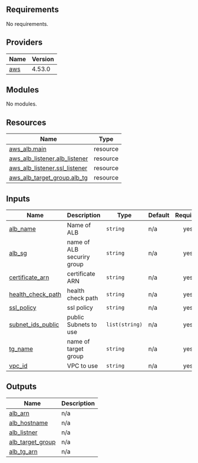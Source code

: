 ## Requirements

No requirements.

## Providers

| Name | Version |
|------|---------|
| <a name="provider_aws"></a> [aws](#provider\_aws) | 4.53.0 |

## Modules

No modules.

## Resources

| Name | Type |
|------|------|
| [aws_alb.main](https://registry.terraform.io/providers/hashicorp/aws/latest/docs/resources/alb) | resource |
| [aws_alb_listener.alb_listener](https://registry.terraform.io/providers/hashicorp/aws/latest/docs/resources/alb_listener) | resource |
| [aws_alb_listener.ssl_listener](https://registry.terraform.io/providers/hashicorp/aws/latest/docs/resources/alb_listener) | resource |
| [aws_alb_target_group.alb_tg](https://registry.terraform.io/providers/hashicorp/aws/latest/docs/resources/alb_target_group) | resource |

## Inputs

| Name | Description | Type | Default | Required |
|------|-------------|------|---------|:--------:|
| <a name="input_alb_name"></a> [alb\_name](#input\_alb\_name) | Name of ALB | `string` | n/a | yes |
| <a name="input_alb_sg"></a> [alb\_sg](#input\_alb\_sg) | name of ALB securiry group | `string` | n/a | yes |
| <a name="input_certificate_arn"></a> [certificate\_arn](#input\_certificate\_arn) | certificate ARN | `string` | n/a | yes |
| <a name="input_health_check_path"></a> [health\_check\_path](#input\_health\_check\_path) | health check path | `string` | n/a | yes |
| <a name="input_ssl_policy"></a> [ssl\_policy](#input\_ssl\_policy) | ssl policy | `string` | n/a | yes |
| <a name="input_subnet_ids_public"></a> [subnet\_ids\_public](#input\_subnet\_ids\_public) | public Subnets to use | `list(string)` | n/a | yes |
| <a name="input_tg_name"></a> [tg\_name](#input\_tg\_name) | name of target group | `string` | n/a | yes |
| <a name="input_vpc_id"></a> [vpc\_id](#input\_vpc\_id) | VPC to use | `string` | n/a | yes |

## Outputs

| Name | Description |
|------|-------------|
| <a name="output_alb_arn"></a> [alb\_arn](#output\_alb\_arn) | n/a |
| <a name="output_alb_hostname"></a> [alb\_hostname](#output\_alb\_hostname) | n/a |
| <a name="output_alb_listner"></a> [alb\_listner](#output\_alb\_listner) | n/a |
| <a name="output_alb_target_group"></a> [alb\_target\_group](#output\_alb\_target\_group) | n/a |
| <a name="output_alb_tg_arn"></a> [alb\_tg\_arn](#output\_alb\_tg\_arn) | n/a |
